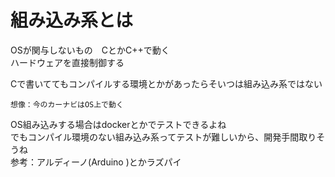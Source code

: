 # 組み込み系とは
OSが関与しないもの　CとかC++で動く  
ハードウェアを直接制御する  

Cで書いててもコンパイルする環境とかがあったらそいつは組み込み系ではない  

	想像：今のカーナビはOS上で動く  
OS組み込みする場合はdockerとかでテストできるよね  
でもコンパイル環境のない組み込み系ってテストが難しいから、開発手間取りそうね  
参考：アルディーノ(Arduino )とかラズパイ  
